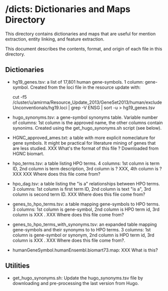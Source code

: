 # /dicts: Dictionaries and Maps Directory

This directory contains dictionaries and maps that are useful for mention
extraction, entity linking, and feature extraction.

This document describes the contents, format, and origin of each file in this
directory.

## Dictionaries

* hg19_genes.tsv: a list of 17,801 human gene-symbols. 1 column: gene-symbol.
  Created from the loci file in the resource update with:

	cut -f5 /cluster/u/amirma/Resource_Update_2013/GeneSet2013/human/excludeUnconventionals/hg19.loci | grep -V ENSG | sort -u > hg19_genes.tsv

* hugo_synonyms.tsv: a gene-symbol synonyms table. Variable number of columns:
  1st column is the approved name, the other columns contain
  synonims. Created using the get_hugo_synonyms.sh script (see below).

* HGNC_approved_ames.txt: a table with more explicit nomeclature for gene
  symbols. It might be practical for literature mining of genes that are less
  studied. XXX What's the format of this file ? Downloaded from HGNC biomart.

* hpo_terms.tsv: a table listing HPO terms. 4 columns: 1st column is term ID,
  2nd column is term description, 3rd column is ? XXX, 4th column is ?
  XXX XXX Where does this file come from?

* hpo_dag.tsv: a table listing the "is a" relationships between HPO terms. 3
  columns: 1st column is first term ID, 2nd column is text "is a", 3rd column is
  second term ID. XXX Where does this file come from?

* genes_to_hpo_terms.tsv: a table mapping gene-symbols to HPO terms. 3 columns:
  1st column is gene-symbol, 2nd column is HPO term id, 3rd column is XXX . XXX
  Where does this file come from?

* genes_to_hpo_terms_with_synonyms.tsv: an expanded table mapping gene-symbols
  and their synonyms to to HPO terms. 3 columns: 1st column is gene-symbol or
  synonym, 2nd column is HPO term id, 3rd column is XXX . XXX Where does
  this file come from?. 

* humanGeneSymbol.humanEnsembl.biomart73.map: XXX What is this? 

## Utilities

* get_hugo_synonyms.sh: Update the hugo_synonyms.tsv file by downloading and
  pre-processing the last version from Hugo.


